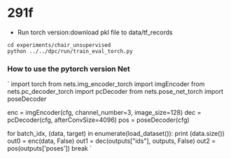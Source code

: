 # 291f
- Run torch version:download pkl file to data/tf_records
```
cd experiments/chair_unsupervised
python ../../dpc/run/train_eval_torch.py
```

### How to use the pytorch version Net
`
import torch
from nets.img_encoder_torch import imgEncoder
from nets.pc_decoder_torch import pcDecoder
from nets.pose_net_torch import poseDecoder

enc = imgEncoder(cfg, channel_number=3, image_size=128)
dec = pcDecoder(cfg, afterConvSize=4096)
pos = poseDecoder(cfg)

for batch_idx, (data, target) in enumerate(load_dataset()):
    print (data.size())
    out0 = enc(data, False)
    out1 = dec(outputs["ids"], outputs, False)
    out2 = pos(outputs['poses'])
    break
`
